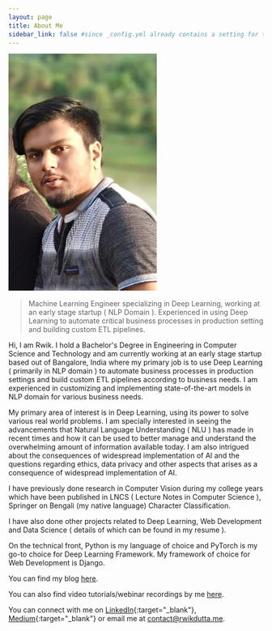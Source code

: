 ```yaml
---
layout: page
title: About Me
sidebar_link: false #since _config.yml already contains a setting for this
---
```



![Profile Image](/assets/images/IMG-20180712-WA0015~2.jpg "Profile Image")

>Machine Learning Engineer specializing in Deep Learning, working at an early stage startup ( NLP Domain ). Experienced in using Deep Learning to automate critical business processes in production setting and building custom ETL pipelines.  


Hi, I am Rwik. I hold a Bachelor's Degree in Engineering in Computer Science and Technology and am currently working at an early stage startup based out of Bangalore, India where my primary job is to use Deep Learning ( primarily in NLP domain ) to automate business processes in production settings and build custom ETL pipelines according to business needs. I am experienced in customizing and implementing state-of-the-art models in NLP domain for various business needs.

My primary area of interest is in Deep Learning, using its power to solve various real world problems. I am specially interested in seeing the advancements that Natural Language Understanding ( NLU ) has made in recent times and how it can be used to better manage and understand the overwhelming amount of information available today. I am also intrigued about the consequences of widespread implementation of AI and the questions regarding ethics, data privacy and other aspects that arises as a consequence of widespread implementation of AI. 

I have previously done research in Computer Vision during my college years which have been published in LNCS ( Lecture Notes in Computer Science ), Springer on Bengali (my native language) Character Classification. 

I have also done other projects related to Deep Learning, Web Development and Data Science ( details of which can be found in my resume ). 

On the technical front, Python is my language of choice and PyTorch is my go-to choice for Deep Learning Framework. My framework of choice for Web Development is Django.

You can find my blog [here](/blog/).

You can also find video tutorials/webinar recordings by me [here](/videos/).

You can connect with me on [LinkedIn](https://www.linkedin.com/in/rwikdutta/){:target="_blank"}, [Medium](https://medium.com/@rwikdutta){:target="_blank"} or email me at [contact@rwikdutta.me](contact@rwikdutta.me). 